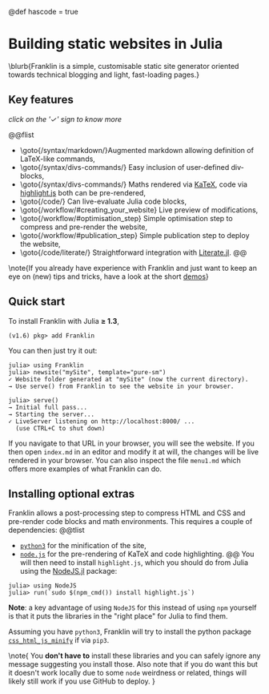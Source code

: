 @def hascode = true

<!--
reviewed: 23/11/19
-->

# Building static websites in Julia

\blurb{Franklin is a simple, customisable static site generator oriented towards technical blogging and light, fast-loading pages.}

## Key features

_click on the '&check;' sign to know more_

@@flist
* \goto{/syntax/markdown/}Augmented markdown allowing definition of LaTeX-like commands,
* \goto{/syntax/divs-commands/} Easy inclusion of user-defined div-blocks,
* \goto{/syntax/divs-commands/} Maths rendered via [KaTeX](https://katex.org/), code via [highlight.js](https://highlightjs.org) both can be pre-rendered,
* \goto{/code/} Can live-evaluate Julia code blocks,
* \goto{/workflow/#creating_your_website} Live preview of modifications,
* \goto{/workflow/#optimisation_step} Simple optimisation step to compress and pre-render the website,
* \goto{/workflow/#publication_step} Simple publication step to deploy the website,
* \goto{/code/literate/} Straightforward integration with [Literate.jl](https://github.com/fredrikekre/Literate.jl).
@@

\note{If you already have experience with Franklin and just want to keep an eye on (new) tips and tricks, have a look at the short [demos](/demos/)}

## Quick start

To install Franklin with Julia **≥ 1.3**,

```julia-repl
(v1.6) pkg> add Franklin
```

You can then just try it out:

```julia-repl
julia> using Franklin
julia> newsite("mySite", template="pure-sm")
✓ Website folder generated at "mySite" (now the current directory).
→ Use serve() from Franklin to see the website in your browser.

julia> serve()
→ Initial full pass...
→ Starting the server...
✓ LiveServer listening on http://localhost:8000/ ...
  (use CTRL+C to shut down)
```

If you navigate to that URL in your browser, you will see the website. If you then open `index.md` in an editor and modify it at will, the changes will be live rendered in your browser.
You can also inspect the file `menu1.md` which offers more examples of what Franklin can do.

## Installing optional extras

Franklin allows a post-processing step to compress HTML and CSS and pre-render code blocks and math environments.
This requires a couple of dependencies:
@@tlist
* [`python3`](https://www.python.org/downloads/) for the minification of the site,
* [`node.js`](https://nodejs.org/en/) for the pre-rendering of KaTeX and code highlighting.
@@
You will then need to install `highlight.js`, which you should do from Julia using the [NodeJS.jl](https://github.com/davidanthoff/NodeJS.jl) package:

```julia-repl
julia> using NodeJS
julia> run(`sudo $(npm_cmd()) install highlight.js`)
```

**Note**: a key advantage of using `NodeJS` for this instead of using `npm` yourself is that it puts the libraries in the "right place" for Julia to find them.

Assuming you have `python3`, Franklin will try to install the python package [`css_html_js_minify`](https://github.com/juancarlospaco/css-html-js-minify) if via `pip3`.

\note{
  You **don't have to** install these libraries and you can safely ignore any message suggesting you install those. Also note that if you do want this but it doesn't work locally due to some `node` weirdness or related, things will likely still work if you use GitHub to deploy.
}

